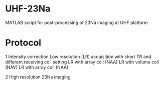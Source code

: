 # UHF-23Na
MATLAB script for post-processing of 23Na imaging at UHF platform

# Protocol
1 Intensity correction
    Low resolution (LR) acquisition with short TR and different receiving coil setting
        LR with array coil (NAA)
        LR with volume coil (NAV)
        LR with array coil (NAA)

2 High resolution 23Na imaging
